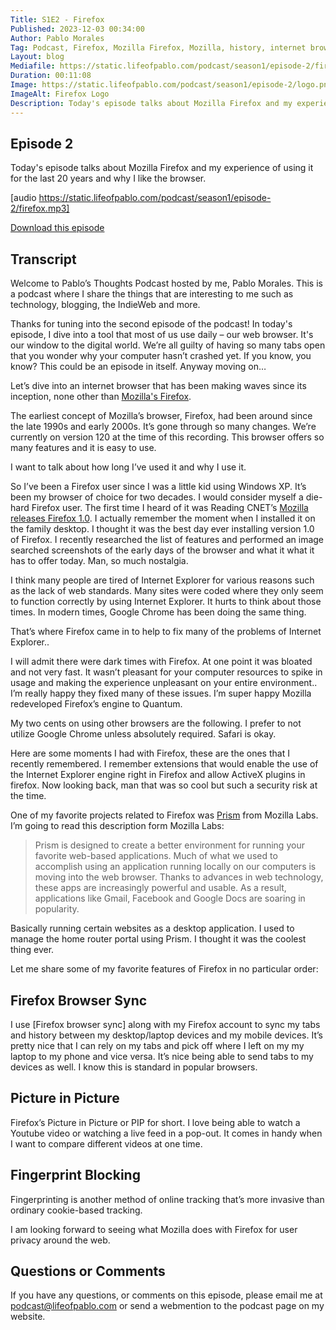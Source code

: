 ```yaml
---
Title: S1E2 - Firefox
Published: 2023-12-03 00:34:00
Author: Pablo Morales
Tag: Podcast, Firefox, Mozilla Firefox, Mozilla, history, internet browsers
Layout: blog
Mediafile: https://static.lifeofpablo.com/podcast/season1/episode-2/firefox.mp3
Duration: 00:11:08
Image: https://static.lifeofpablo.com/podcast/season1/episode-2/logo.png
ImageAlt: Firefox Logo
Description: Today's episode talks about Mozilla Firefox and my experience of using it for the last 20 years and why I like the browser. 
---
```

## Episode 2
Today's episode talks about Mozilla Firefox and my experience of using it for the last 20 years and why I like the browser. 

[audio https://static.lifeofpablo.com/podcast/season1/episode-2/firefox.mp3]

[Download this episode](https://static.lifeofpablo.com/podcast/season1/episode-2/firefox.mp3)


## Transcript

Welcome to Pablo’s Thoughts Podcast hosted by me, Pablo Morales. This is a podcast where I share the things that are interesting to me such as technology, blogging,  the IndieWeb and more. 

Thanks for tuning into the second episode of the podcast! In today's episode, I dive into a tool that most of us use daily – our web browser. It's our window to the digital world. We’re all guilty of having so many tabs open that you wonder why your computer hasn’t crashed yet. If you know, you know? This could be an episode in itself. Anyway moving on… 

Let’s dive into an internet browser that has been making waves since its inception, none other than [Mozilla's Firefox](https://firefox.com). 

The earliest concept of Mozilla’s browser, Firefox, had been around since the late 1990s and early 2000s. It’s gone through so many changes. We’re currently on version 120 at the time of this recording.  This browser offers so many features and it is easy to use. 

I want to talk about how long I’ve used it and why I use it.

So I’ve been a Firefox user since I was a little kid using Windows XP. It’s been my browser of choice for two decades. I would consider myself a die-hard Firefox user. The first time I heard of it was Reading CNET’s [Mozilla releases Firefox 1.0](https://www.cnet.com/tech/services-and-software/mozilla-releases-firefox-1-0/). I actually remember the moment when I installed it on the family desktop. I thought it was the best day ever installing version 1.0 of Firefox.  I recently researched the list of features and performed an image searched screenshots of the early days of the browser and what it what it has to offer today. Man, so much nostalgia. 

I think many people are tired of Internet Explorer for various reasons such as the lack of web standards. Many sites were coded where they only seem to function correctly by using Internet Explorer. It hurts to think about those times. In modern times, Google Chrome has been doing the same thing.

That’s where Firefox came in to help to fix many of the problems of Internet Explorer.. 

I will admit there were dark times with Firefox. At one point it  was bloated and not very fast. It wasn’t pleasant for your computer resources to spike in usage and making the experience unpleasant on your entire environment.. I’m really happy they fixed many of these issues. I’m super happy Mozilla redeveloped Firefox’s engine to Quantum. 


My two cents on using other browsers are the following. I prefer to not utilize Google Chrome unless absolutely required. Safari is okay. 

Here are some moments I had with Firefox, these are the ones that I recently remembered. 
I remember extensions that would enable the use of the Internet Explorer engine right in Firefox and allow ActiveX plugins in firefox. Now looking back, man that was so cool but such a security risk at the time. 

One of my favorite projects related to Firefox was [Prism](https://www.mozillalabs.com/en-US/prism/index.html) from Mozilla Labs. I’m going to read this description form Mozilla Labs: 
> Prism is designed to create a better environment for running your favorite web-based applications. Much of what we used to accomplish using an application running locally on our computers is moving into the web browser. Thanks to advances in web technology, these apps are increasingly powerful and usable. As a result, applications like Gmail, Facebook and Google Docs are soaring in popularity.

Basically running certain websites as a desktop application. I used to manage the home router portal using Prism. I thought it was the coolest thing ever.  


Let me share some of my favorite features of Firefox in no particular order:


## Firefox Browser Sync
I use [Firefox browser sync] along with my Firefox account to sync my tabs and history between my desktop/laptop devices and my mobile devices. It’s pretty nice that I can rely on my tabs and pick off where I left on my my laptop to my phone and vice versa. It’s nice being able to send tabs to my devices as well. I know this is standard in popular browsers. 

## Picture in Picture
Firefox’s Picture in Picture or PIP for short. I love being able to watch a Youtube video or watching a live feed in a pop-out. It comes in handy when I want to compare different videos at one time. 


## Fingerprint Blocking
Fingerprinting is another method of online tracking that’s more invasive than ordinary cookie-based tracking. 


I am looking forward to seeing what Mozilla does with Firefox for user privacy around the web.

## Questions or Comments
If you have any questions, or comments on this episode, please email me at podcast@lifeofpablo.com or send a webmention to the podcast page on my website.
